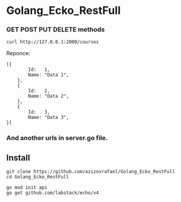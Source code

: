 # Golang_Ecko_RestFull

### GET POST PUT DELETE methods
```
curl http://127.0.0.1:2000/courses
```

Reponce:<br>
```
[{
		Id:   1,
		Name: "Data 1",
	},
	{
		Id:   2,
		Name: "Data 2",
	},
	{
		Id:   3,
		Name: "Data 3",
}]
```

### And another urls in server.go file.


## Install

```
git clone https://github.com/azizovrafael/Golang_Ecko_RestFull 
cd Golang_Ecko_RestFull
```
```
go mod init api
go get github.com/labstack/echo/v4
```
